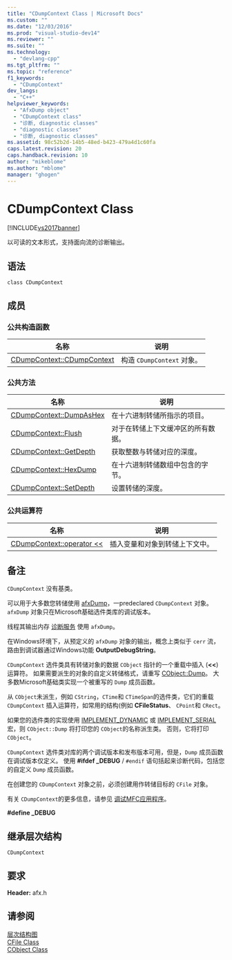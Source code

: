 ```yaml
---
title: "CDumpContext Class | Microsoft Docs"
ms.custom: ""
ms.date: "12/03/2016"
ms.prod: "visual-studio-dev14"
ms.reviewer: ""
ms.suite: ""
ms.technology: 
  - "devlang-cpp"
ms.tgt_pltfrm: ""
ms.topic: "reference"
f1_keywords: 
  - "CDumpContext"
dev_langs: 
  - "C++"
helpviewer_keywords: 
  - "AfxDump object"
  - "CDumpContext class"
  - "诊断, diagnostic classes"
  - "diagnostic classes"
  - "诊断, diagnostic classes"
ms.assetid: 98c52b2d-14b5-48ed-b423-479a4d1c60fa
caps.latest.revision: 20
caps.handback.revision: 10
author: "mikeblome"
ms.author: "mblome"
manager: "ghogen"
---
```

# CDumpContext Class
[!INCLUDE[vs2017banner](../../assembler/inline/includes/vs2017banner.md)]

以可读的文本形式，支持面向流的诊断输出。  
  
## 语法  
  
```  
class CDumpContext  
```  
  
## 成员  
  
### 公共构造函数  
  
|名称|说明|  
|--------|--------|  
|[CDumpContext::CDumpContext](../Topic/CDumpContext::CDumpContext.md)|构造 `CDumpContext` 对象。|  
  
### 公共方法  
  
|名称|说明|  
|--------|--------|  
|[CDumpContext::DumpAsHex](../Topic/CDumpContext::DumpAsHex.md)|在十六进制转储所指示的项目。|  
|[CDumpContext::Flush](../Topic/CDumpContext::Flush.md)|对于在转储上下文缓冲区的所有数据。|  
|[CDumpContext::GetDepth](../Topic/CDumpContext::GetDepth.md)|获取整数与转储对应的深度。|  
|[CDumpContext::HexDump](../Topic/CDumpContext::HexDump.md)|在十六进制转储数组中包含的字节。|  
|[CDumpContext::SetDepth](../Topic/CDumpContext::SetDepth.md)|设置转储的深度。|  
  
### 公共运算符  
  
|名称|说明|  
|--------|--------|  
|[CDumpContext::operator \<\<](../Topic/CDumpContext::operator%20%3C%3C.md)|插入变量和对象到转储上下文中。|  
  
## 备注  
 `CDumpContext` 没有基类。  
  
 可以用于大多数您转储使用 [afxDump](../Topic/afxDump%20\(CDumpContext%20in%20MFC\).md)，一predeclared `CDumpContext` 对象。  `afxDump` 对象只在Microsoft基础选件类库的调试版本。  
  
 线程其输出内存 [诊断服务](../../mfc/reference/diagnostic-services.md) 使用 `afxDump`。  
  
 在Windows环境下，从预定义的 `afxDump` 对象的输出，概念上类似于 `cerr` 流，路由到调试器通过Windows功能 **OutputDebugString**。  
  
 `CDumpContext` 选件类具有转储对象的数据 `CObject` 指针的一个重载中插入 \(**\<\<**\) 运算符。  如果需要派生的对象的自定义转储格式，请重写 [CObject::Dump](../Topic/CObject::Dump.md)。  大多数Microsoft基础类实现一个被重写的 `Dump` 成员函数。  
  
 从 `CObject`未派生，例如 `CString`，`CTime`和 `CTimeSpan`的选件类，它们的重载 `CDumpContext` 插入运算符，如常用的结构\(例如 **CFileStatus**、 `CPoint`和 `CRect`。  
  
 如果您的选件类的实现使用 [IMPLEMENT\_DYNAMIC](../Topic/IMPLEMENT_DYNAMIC.md) 或 [IMPLEMENT\_SERIAL](../Topic/IMPLEMENT_SERIAL.md) 宏，则 `CObject::Dump` 将打印您的 `CObject`的名称派生类。  否则，它将打印 `CObject`。  
  
 `CDumpContext` 选件类对库的两个调试版本和发布版本可用，但是，`Dump` 成员函数在调试版本仅定义。  使用 **\#ifdef \_DEBUG** \/ `#endif` 语句括起来诊断代码，包括您的自定义 `Dump` 成员函数。  
  
 在创建您的 `CDumpContext` 对象之前，必须创建用作转储目标的 `CFile` 对象。  
  
 有关 `CDumpContext`的更多信息，请参见 [调试MFC应用程序](../Topic/MFC%20Debugging%20Techniques.md)。  
  
 **\#define \_DEBUG**  
  
## 继承层次结构  
 `CDumpContext`  
  
## 要求  
 **Header:** afx.h  
  
## 请参阅  
 [层次结构图](../../mfc/hierarchy-chart.md)   
 [CFile Class](../../mfc/reference/cfile-class.md)   
 [CObject Class](../../mfc/reference/cobject-class.md)